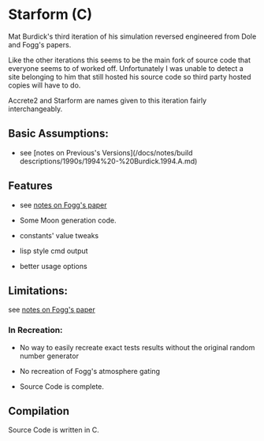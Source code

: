 # Starform (C)

Mat Burdick's third iteration of his simulation reversed engineered from Dole and Fogg's papers.

Like the other iterations this seems to be the main fork of source code that everyone seems to of worked off. Unfortunately I was unable
to detect a site belonging to him that still hosted his source code so third party hosted copies will have to do.

Accrete2 and Starform are names given to this iteration fairly interchangeably.

## Basic Assumptions:

- see [notes on Previous's Versions](/docs/notes/build descriptions/1990s/1994%20-%20Burdick.1994.A.md)

## Features

- see [notes on Fogg's paper](/docs/notes/build%20descriptions/1960s%20-%201980s/1985%20-%20Extra-Solar%20Planetary%20Systems.md)

- Some Moon generation code.

- constants' value tweaks

- lisp style cmd output

- better usage options

## Limitations:

see [notes on Fogg's paper](/docs/notes/build%20descriptions/1960s%20-%201980s/1985%20-%20Extra-Solar%20Planetary%20Systems.md)

### In Recreation:
- No way to easily recreate exact tests results without the original random number generator

- No recreation of Fogg's atmosphere gating

- Source Code is complete.

## Compilation
Source Code is written in C.